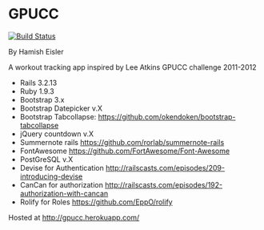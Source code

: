 GPUCC
=====

[![Build Status](https://travis-ci.org/heisler3030/gpucc.svg?branch=master)](https://travis-ci.org/heisler3030/gpucc)

By Hamish Eisler

A workout tracking app inspired by Lee Atkins GPUCC challenge 2011-2012

- Rails 3.2.13
- Ruby 1.9.3
- Bootstrap 3.x
- Bootstrap Datepicker v.X
- Bootstrap Tabcollapse: https://github.com/okendoken/bootstrap-tabcollapse
- jQuery countdown v.X
- Summernote rails https://github.com/rorlab/summernote-rails
- FontAwesome https://github.com/FortAwesome/Font-Awesome
- PostGreSQL v.X
- Devise for Authentication http://railscasts.com/episodes/209-introducing-devise
- CanCan for authorization http://railscasts.com/episodes/192-authorization-with-cancan
- Rolify for Roles https://github.com/EppO/rolify


Hosted at http://gpucc.herokuapp.com/

